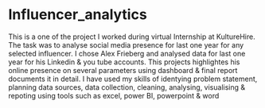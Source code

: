 # Influencer_analytics 
This is a one of the project I worked during virtual Internship at KultureHire. The task was to analyse social media presence for last one year for any selected influencer. I chose Alex Frieberg and analysed data for last one year for his Linkedin & you tube accounts. This projects highlightes his online presence on several parameters using dashboard & final report documents it in detail. I have used my skills of identying problem statement, planning data sources, data collection, cleaning, analysing, visualising & repoting using tools such as excel, power BI, powerpoint & word
